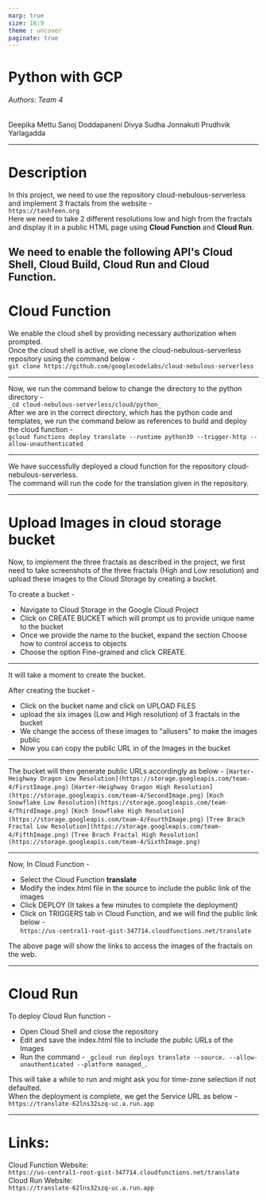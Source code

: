 ```yaml
---
marp: true
size: 16:9
theme : uncover
paginate: true
---
```

<style>
{
  font-size: 22px
}
</style>

# Python with GCP

###### Authors: Team 4
Deepika Mettu
Sanoj Doddapaneni
Divya Sudha Jonnakuti
Prudhvik Yarlagadda

---

# Description

In this project, we need to use the repository cloud-nebulous-serverless and implement 3 fractals from the website -  
```https://tashfeen.org```  
Here we need to take 2 different resolutions low and high from the fractals and display it in a public HTML page using **Cloud Function** and **Cloud Run**.  

We need to enable the following API's Cloud Shell, Cloud Build, Cloud Run and Cloud Function.
---

# Cloud Function 

We enable the cloud shell by providing necessary authorization when prompted.  
Once the cloud shell is active, we clone the cloud-nebulous-serverless repository using the command below -  
```git clone https://github.com/googlecodelabs/cloud-nebulous-serverless``` 

---
Now, we run the command below to change the directory to the python directory -  
```_cd cloud-nebulous-serverless/cloud/python_```  
After we are in the correct directory, which has the python code and templates, we run the command below as references to build and deploy the cloud function -  
```gcloud functions deploy translate --runtime python39 --trigger-http --allow-unauthenticated```

---

We have successfully deployed a cloud function for the repository cloud-nebulous-serverless.  
The command will run the code for the translation given in the repository.


---

# Upload Images in cloud storage bucket

Now, to implement the three fractals as described in the project, we first need to take screenshots of the three fractals (High and Low resolution) and upload these images to the Cloud Storage by creating a bucket.  

To create a bucket -   
 - Navigate to Cloud Storage in the Google Cloud Project
 - Click on CREATE BUCKET which will prompt us to provide unique name to the bucket
 - Once we provide the name to the bucket, expand the section Choose how to control access to objects 
 - Choose the option Fine-grained and click CREATE.

---
It will take a moment to create the bucket.

After creating the bucket -  
 - Click on the bucket name and click on UPLOAD FILES
 - upload the six images (Low and High resolution) of 3 fractals in the bucket
 - We change the access of these images to "allusers" to make the images public
 - Now you can copy the public URL in of the Images in the bucket
---
The bucket will then generate public URLs accordingly as below -
```[Harter-Heighway Dragon Low Resolution](https://storage.googleapis.com/team-4/FirstImage.png)```
```[Harter-Heighway Dragon High Resolution](https://storage.googleapis.com/team-4/SecondImage.png)```
```[Koch Snowflake Low Resolution](https://storage.googleapis.com/team-4/ThirdImage.png)```
```[Koch Snowflake High Resolution](https://storage.googleapis.com/team-4/FourthImage.png)```
```[Tree Brach Fractal Low Resolution](https://storage.googleapis.com/team-4/FifthImage.png)```
```[Tree Brach Fractal High Resolution](https://storage.googleapis.com/team-4/SixthImage.png)```

---
Now, In Cloud Function - 
 - Select the Cloud Function **translate** 
 - Modify the index.html file in the source to include the public link of the images
 - Click DEPLOY (It takes a few minutes to complete the deployment)
 - Click on TRIGGERS tab in Cloud Function, and we will find the public link below -  
```https://us-central1-root-gist-347714.cloudfunctions.net/translate```

The above page will show the links to access the images of the fractals on the web.

---

# Cloud Run 
To deploy Cloud Run function - 
 - Open Cloud Shell and close the repository
 - Edit and save the index.html file to include the public URLs of the Images
 - Run the command - ```_gcloud run deploys translate --source. --allow-unauthenticated --platform managed_.```

This will take a while to run and might ask you for time-zone selection if not defaulted.  
When the deployment is complete, we get the Service URL as below -  
```https://translate-62lns32szq-uc.a.run.app```

---

# Links: 
Cloud Function Website:  
```https://us-central1-root-gist-347714.cloudfunctions.net/translate```
Cloud Run Website:  
```https://translate-62lns32szq-uc.a.run.app```






 
